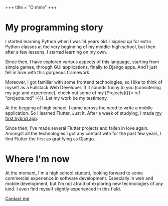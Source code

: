 +++
title = "O mnie"
+++

# My programming story  
 I started learning Python when I was 14 years old. I signed up for extra Python classes at the very beginning of my middle-high school, but then after a few lessons, I started learning on my own. 
 
 Since then, I have explored various aspects of this language, starting from simple games, through GUI applications, finally to Django apps. And I just fell in love with this gorgeous framework.  
 
 Moreover, I got familiar with some frontend technologies, so I like to think of myself as a Fullstack Web Developer. If it sounds funny to you (considering my age and experience), check out some of my [Projects]({{< ref "projects.md" >}}). Let my work be my testimony.  
 
 At the begging of high school, I came across the need to write a mobile application. So I learned Flutter. Just it. After a week of studying, I made [my first hybrid app](/projects/#bookaseat).  
 
 Since then, I've made several Flutter projects and fallen in love again. Amongst all the technologies I got any contact with for the past few years, I find Flutter the first as gratifying as Django.  
 
 # Where I'm now  
 At the moment, I'm a high school student, looking forward to some commercial experience in software development. Especially in web and mobile development, but I'm not afraid of exploring new technologies of any kind. I even find myself slightly experienced in this field.
  
  
[Contact me](mailto:kontakt@kowalinski.dev)